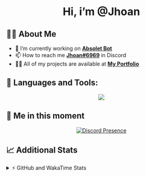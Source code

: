 <h1 align="center">Hi, i’m @Jhoan</h1>

## 🙋‍♂️ About Me

- 🔭 I’m currently working on **[Absolet Bot](https://strider.cloud)**
- 📫 How to reach me **[Jhoan#6969](https://jhoan.monster/)** in Discord
- 👨‍💻 All of my projects are available at **[My Portfolio](https://jhoan.monster)**

## 🚀 Languages and Tools:
<p align="center">
  <a href="https://skillicons.dev">
    <img src="https://skillicons.dev/icons?i=js,ts,html,css,bootstrap,nodejs,express,vscode,neovim,vim,atom,cloudflare,git,github,discord,bots,linux,mongodb,nginx,redis,wordpress,heroku&perline=11" />
  </a>
</p>
  
## 👤 Me in this moment
<p align="center">
    <a href="https://discord.com/users/612460795124776960" target="_blank" rel="nofollow">
        <img src="https://lanyard-profile-readme.vercel.app/api/612460795124776960?idleMessage=Probably%20coding%20Absolet..." alt="Discord Presence" align="center">
    </a>
</p>

## 📈 Additional Stats
<details>
    <summary>⚡ GitHub and WakaTime Stats</summary>
    <br/>

<!--START_SECTION:waka-->
![Code Time](http://img.shields.io/badge/Code%20Time-427%20hrs%2039%20mins-blue)

**🐱 My GitHub Data** 

> 🏆 845 Contributions in the Year 2022
 > 
> 📦 60.2 kB Used in GitHub's Storage 
 > 
> 💼 Opted to Hire
 > 
> 📜 4 Public Repositories 
 > 
> 🔑 32 Private Repositories  
 > 
**I'm an Early 🐤** 

```text
🌞 Morning    66 commits     ██░░░░░░░░░░░░░░░░░░░░░░░   9.38% 
🌆 Daytime    330 commits    ███████████░░░░░░░░░░░░░░   46.88% 
🌃 Evening    279 commits    ██████████░░░░░░░░░░░░░░░   39.63% 
🌙 Night      29 commits     █░░░░░░░░░░░░░░░░░░░░░░░░   4.12%

```
📅 **I'm Most Productive on Wednesday** 

```text
Monday       125 commits    ████░░░░░░░░░░░░░░░░░░░░░   17.76% 
Tuesday      110 commits    ████░░░░░░░░░░░░░░░░░░░░░   15.62% 
Wednesday    136 commits    ████░░░░░░░░░░░░░░░░░░░░░   19.32% 
Thursday     64 commits     ██░░░░░░░░░░░░░░░░░░░░░░░   9.09% 
Friday       68 commits     ██░░░░░░░░░░░░░░░░░░░░░░░   9.66% 
Saturday     127 commits    ████░░░░░░░░░░░░░░░░░░░░░   18.04% 
Sunday       74 commits     ██░░░░░░░░░░░░░░░░░░░░░░░   10.51%

```


📊 **This Week I Spent My Time On** 

```text
⌚︎ Time Zone: America/Bogota

💬 Programming Languages: 
JavaScript               10 hrs 25 mins      ██████████████████░░░░░░░   73.04% 
EJS                      1 hr 51 mins        ███░░░░░░░░░░░░░░░░░░░░░░   13.01% 
YAML                     1 hr 9 mins         ██░░░░░░░░░░░░░░░░░░░░░░░   8.07% 
TypeScript               25 mins             ░░░░░░░░░░░░░░░░░░░░░░░░░   3.02% 
JSON                     24 mins             ░░░░░░░░░░░░░░░░░░░░░░░░░   2.82%

🔥 Editors: 
VS Code                  14 hrs 16 mins      █████████████████████████   100.0%

🐱‍💻 Projects: 
Absolet-Bot              9 hrs               ███████████████░░░░░░░░░░   63.04% 
bloom-security           2 hrs 44 mins       ████░░░░░░░░░░░░░░░░░░░░░   19.16% 
Strider-System           2 hrs 20 mins       ████░░░░░░░░░░░░░░░░░░░░░   16.36% 
Absolet-Bot-2.5          10 mins             ░░░░░░░░░░░░░░░░░░░░░░░░░   1.18% 
a                        2 mins              ░░░░░░░░░░░░░░░░░░░░░░░░░   0.26%

💻 Operating System: 
Linux                    14 hrs 16 mins      █████████████████████████   100.0%

```

**I Mostly Code in JavaScript** 

```text
JavaScript               16 repos            ████████████████░░░░░░░░░   66.67% 
Java                     3 repos             ███░░░░░░░░░░░░░░░░░░░░░░   12.5% 
CSS                      2 repos             ██░░░░░░░░░░░░░░░░░░░░░░░   8.33% 
TypeScript               1 repo              █░░░░░░░░░░░░░░░░░░░░░░░░   4.17% 
Shell                    1 repo              █░░░░░░░░░░░░░░░░░░░░░░░░   4.17%

```



 Last Updated on 17/09/2022 22:14:23 UTC
<!--END_SECTION:waka-->
</details>

